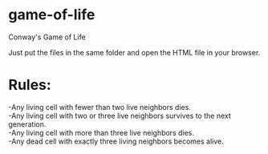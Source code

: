 # game-of-life
Conway's Game of Life


Just put the files in the same folder and open the HTML file in your browser.

# Rules:

  -Any living cell with fewer than two live neighbors dies.  
  -Any living cell with two or three live neighbors survives to the next generation.  
  -Any living cell with more than three live neighbors dies.  
  -Any dead cell with exactly three living neighbors becomes alive.  
